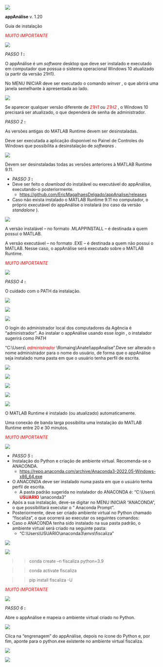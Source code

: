 ![](img%5CREADME0.png)

__appAnálise__ v\. 1\.20

Guia de instalação

<span style="color:#FF0000"> _MUITO IMPORTANTE_ </span>

![](img%5CREADME1.png)

_PASSO 1_  __:__

O appAnálise é um  _software_  desktop que deve ser instalado e executado em computador que possua o sistema operacional Windows 10 atualizado \(a partir da versão 21H1\)\.

No MENU INICIAR deve ser executado o comando  _winver_ \, o que abrirá uma janela semelhante à apresentada ao lado\.

![](img%5CREADME2.png)

Se aparecer qualquer versão diferente de  <span style="color:#FF0000"> _21H1_ </span>  ou  <span style="color:#FF0000"> _21H2_ </span> \, o Windows 10 precisará ser atualizado\, o que dependerá de senha de administrador\.

_PASSO 2_  __:__

As versões antigas do MATLAB Runtime devem ser desinstaladas\.

Deve ser executada a aplicação disponível no Painel de Controles do Windows que possibilita a desinstalação de  _softwares_ \.

![](img%5CREADME3.png)

Devem ser desinstaladas todas as versões anteriores à MATLAB Runtime 9\.11\.

* _PASSO 3_  __:__
* Deve ser feito o  _download_  do instalável ou executável do appAnálise\, executando\-o posteriormente\.
  * [https://github\.com/EricMagalhaesDelgado/appAnalise/releases](https://github.com/EricMagalhaesDelgado/appAnalise/releases)
* Caso não exista instalado o MATLAB Runtime 9\.11 no computador\, o próprio executável do appAnálise o instalará \(no caso da versão  _standalone_ \)\.

![](img%5CREADME4.png)

A versão instalável – no formato \.MLAPPINSTALL – é destinada a quem possui o MATLAB\.

A versão executável – no formato \.EXE – é destinada a quem não possui o MATLAB\. Nesse caso\, o appAnálise será executado sobre o MATLAB Runtime\.

<span style="color:#FF0000"> _MUITO IMPORTANTE_ </span>

![](img%5CREADME5.png)

_PASSO 4_  __:__

O cuidado com o PATH da instalação\.

![](img%5CREADME6.png)

![](img%5CREADME7.png)

![](img%5CREADME8.png)

O login do administrador local dos computadores da Agência é “administrador”\. Ao instalar o appAnálise usando esse  _login_ \, o instalador sugerirá como PATH

“C:\\Users\\ <span style="color:#FF0000"> _administrador_ </span> \\Romaing\\Anatel\\appAnalise”\.Deve ser alterado o nome administrador para o nome do usuário\, de forma que o appAnálise seja instalado numa pasta em que o usuário tenha perfil de escrita\.

![](img%5CREADME9.png)

![](img%5CREADME10.png)

![](img%5CREADME11.png)

![](img%5CREADME12.png)

![](img%5CREADME13.png)

O MATLAB Runtime é instalado \(ou atualizado\) automaticamente\.

Uma conexão de banda larga possibilita uma instalação do MATLAB Runtime entre 20 e 30 minutos\.

<span style="color:#FF0000"> _MUITO IMPORTANTE_ </span>

![](img%5CREADME14.png)

* _PASSO 5_  __:__
* Instalação do Python e criação de ambiente virtual\. Recomenda\-se o ANACONDA\.
  * [https://repo\.anaconda\.com/archive/Anaconda3\-2022\.05\-Windows\-x86\_64\.exe](https://repo.anaconda.com/archive/Anaconda3-2022.05-Windows-x86_64.exe)
* O ANACONDA deve ser instalado numa pasta em que o usuário tenha perfil de escrita\.
  * A pasta padrão sugerida no instalador do ANACONDA é: “C:\\Users\\ <span style="color:#FF0000"> __USUARIO__ </span> \\anaconda3”
* Após a sua instalação\, deve\-se digitar no MENU INICIAR “ANACONDA”\, o que possibilitará executar o “ Anaconda Prompt”\.
* Posteriormente\, deve ser criado ambiente virtual no Python chamado “fiscaliza”\, o que ocorrerá ao executar os seguintes comandos:
* Caso o ANACONDA tenha sido instalado na sua pasta padrão\, o ambiente virtual será criado na seguinte pasta:
  * “C:\\Users\\USUARIO\\anaconda3\\envs\\fiscaliza”

![](img%5CREADME15.png)

![](img%5CREADME16.png)

>> conda create –n fiscaliza python=3\.9

>> conda activate fiscaliza

>> pip install fiscaliza \-U

<span style="color:#FF0000"> _MUITO IMPORTANTE_ </span>

![](img%5CREADME17.png)

_PASSO 6_  __:__

Abre o appAnálise e mapeia o ambiente virtual criado no Python\.

![](img%5CREADME18.png)

Clica na “engrenagem” do appAnálise\, depois no ícone do Python e\, por fim\, aponte para o python\.exe existente no ambiente virtual fiscaliza\.

![](img%5CREADME19.png)

![](img%5CREADME20.png)

